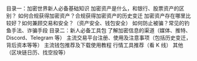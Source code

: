 #
目录一：加密世界新人必备基础知识
加密资产是什么，和银行、股票资产的区别？
如何合规获得加密资产？合规获得加密资产的历史变迁
加密资产存在哪里比较好？如何兼顾交易和安全？（资产安全、钱包安全）
如何防止被骗？常见的钓鱼手法、诈骗手段
目录二：新人必备工具包
了解加密信息的渠道（媒体、推特、Discord、Telegram 等）
主流交易平台注册、使用及注意事项（包括历史变迁，背后资本等等）
主流钱包推荐及下载使用教程
行情工具推荐（看 K 线）
其他（区块链日历、找空投等）
